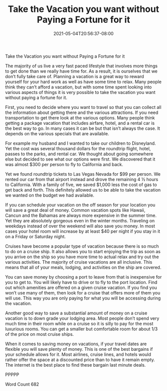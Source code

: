 ﻿---
title: "Take the Vacation you want without Paying a Fortune for it"
date: 2021-05-04T20:56:37-08:00
description: "txt Tips for Web Success"
featured_image: "/images/txt.jpg"
tags: ["txt"]
---

Take the Vacation you want without Paying a Fortune for it

The majority of us live a very fast paced lifestyle that involves more things to get done than we really have time for. As a result, it is ourselves that we don’t fully take care of. Planning a vacation is a great way to reward yourself for your hard work as well as have some time to relax. Many people think they can’t afford a vacation, but with some time spent looking into various aspects of things it is very possible to take the vacation you want without paying a fortune for it. 

First, you need to decide where you want to travel so that you can collect all the information about getting there and the various attractions. If you need transportation to get there look at the various options. Many people think getting a package vacation that includes airfare, hotel, and a rental car is the best way to go. In many cases it can be but that isn’t always the case. It depends on the various specials that are available. 

For example my husband and I wanted to take our children to Disneyland. Yet the cost was several thousand dollars for the roundtrip flight, hotel, passes to the parks, and rental car. We thought about going somewhere else but decided to see what our options were first. We discovered that it was almost $300 per person to fly to California and back. 

Yet we found roundtrip tickets to Las Vegas Nevada for $99 per person. We rented our car from that airport instead and drove the remaining 4 ½ hours to California. With a family of five, we saved $1,000 less the cost of gas to get back and forth. This definitely allowed us to be able to take the vacation we wanted on the budget we had available. 

If you can schedule your vacation on the off season for your location you will save a great deal of money. Common vacation spots like Hawaii, Cancun and the Bahamas are always more expensive in the summer time. Yet they are absolutely gorgeous even in the winter months. Traveling on weekdays instead of over the weekend will also save you money. In most cases your hotel room will increase by at least $40 per night if you stay in it on a Friday or Saturday night. 

Cruises have become a popular type of vacation because there is so much to do on a cruise ship. It also allows you to start enjoying the trip as soon as you arrive on the ship so you have more time to actual relax and try out the various activities. The majority of cruise vacations are all inclusive. This means that all of your meals, lodging, and activities on the ship are covered. 

You can save money by choosing a port to leave from that is inexpensive for you to get to. You will likely have to drive or to fly to the port location. Find out which amenities are offered on a given cruise vacation. If you find you won’t use many of them, then look for a cruise that offers more of them you will use. This way you are only paying for what you will be accessing during the vacation. 

Another good way to save a substantial amount of money on a cruise vacation is to down grade your lodging area. Most people don’t spend very much time in their room while on a cruise so it is silly to pay for the most luxurious rooms. You can get a smaller but comfortable room for about 1/3 of the price on most cruise ships. 

When it comes to saving money on vacations, if your travel dates are flexible you will save plenty of money. This is one of the best bargains if your schedule allows for it. Most airlines, cruise lines, and hotels would rather offer the space at a discounted price than to have it remain empty. The internet is the best place to find these bargain last minute deals. 

PPPPP

Word Count 682

